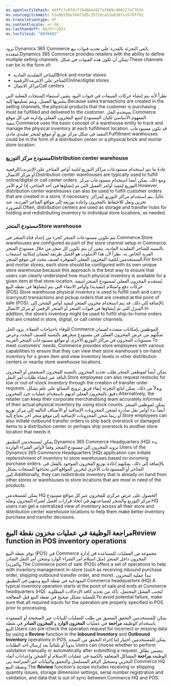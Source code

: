 ```yaml
---
ms.openlocfilehash: 4dffc7c07dc719466ee827ef609c406227af763e
ms.sourcegitcommit: 53e9b556e7b6f3d5c3572dca51b838fa1678f792
ms.translationtype: HT
ms.contentlocale: ar-SA
ms.lasthandoff: 04/07/2021
ms.locfileid: "6070492"
---
```

<span data-ttu-id="eaca1-101">يزود Dynamics 365 Commerce بائعي التجزئة بالقدرة على تحديد قنوات بيع متعددة.</span><span class="sxs-lookup"><span data-stu-id="eaca1-101">Dynamics 365 Commerce provides retailers with the ability to define multiple selling channels.</span></span> <span data-ttu-id="eaca1-102">يمكن أن تكون هذه القنوات في شكل:</span><span class="sxs-lookup"><span data-stu-id="eaca1-102">These channels can be in the form of:</span></span>

- <span data-ttu-id="eaca1-103">المتاجر التقليدية المادية</span><span class="sxs-lookup"><span data-stu-id="eaca1-103">Brick and mortar stores</span></span>
- <span data-ttu-id="eaca1-104">المتاجر على الإنترنت/الرقمية</span><span class="sxs-lookup"><span data-stu-id="eaca1-104">Online/digital stores</span></span>
- <span data-ttu-id="eaca1-105">مراكز الاتصال</span><span class="sxs-lookup"><span data-stu-id="eaca1-105">Call centers</span></span>

<span data-ttu-id="eaca1-106">نظراً لأنه يتم إنشاء حركات المبيعات في قنوات البيع، يتعين استيفاء المنتجات الفعلية التي يشتريها العميل، ويتم تسليمها إليه.</span><span class="sxs-lookup"><span data-stu-id="eaca1-106">Because sales transactions are created in the selling channels, the physical products that the customer is purchasing must be fulfilled and delivered to the customer.</span></span> <span data-ttu-id="eaca1-107">يستخدم الحل Commerce المفهوم الأساسي لكيان المستودع لتتبع المخزون الفعلي وإدارته في كل موقع تنفيذ.</span><span class="sxs-lookup"><span data-stu-id="eaca1-107">Commerce uses the basic concept of a warehouse entity to track and manage the physical inventory at each fulfillment location.</span></span> <span data-ttu-id="eaca1-108">قد تكون مستودعات التنفيذ في شكل مركز توزيع أو موقع لمتجر تقليدي مادي.</span><span class="sxs-lookup"><span data-stu-id="eaca1-108">Fulfillment warehouses could be in the form of a distribution center or a physical brick and mortar store location.</span></span>  

### <a name="distribution-center-warehouse"></a><span data-ttu-id="eaca1-109">مستودع مركز التوزيع</span><span class="sxs-lookup"><span data-stu-id="eaca1-109">Distribution center warehouse</span></span>
 
<span data-ttu-id="eaca1-110">عادةً ما يتم استخدام مستودعات مراكز التوزيع لتلبية أوامر المتاجر على الإنترنت/الرقمية أو مركز الاتصال.</span><span class="sxs-lookup"><span data-stu-id="eaca1-110">Distribution center warehouses are typically used to fulfill online/digital or call center orders.</span></span> <span data-ttu-id="eaca1-111">ومع ذلك، يمكن أيضا استخدام مستودعات مركز التوزيع لتنفيذ أوامر العميل التي تم إنشاؤها في أحد المتاجر، إذا لزم الأمر.</span><span class="sxs-lookup"><span data-stu-id="eaca1-111">However, distribution center warehouses can also be used to fulfill customer orders that are created in a store, if necessary.</span></span> <span data-ttu-id="eaca1-112">غالباً، يتم استخدام مراكز التوزيع كمراكز تخزين ونقل للاحتفاظ بالمخزون وإعادة توزيعه إلى مواقع المتاجر الفردية، عند الضرورة.</span><span class="sxs-lookup"><span data-stu-id="eaca1-112">Often, distribution centers are used as storage and transfer hubs for holding and redistributing inventory to individual store locations, as needed.</span></span>
 
### <a name="store-warehouse"></a><span data-ttu-id="eaca1-113">مستودع المتجر</span><span class="sxs-lookup"><span data-stu-id="eaca1-113">Store warehouse</span></span>

<span data-ttu-id="eaca1-114">يتم تكوين مستودعات المتجر كجزء من إعداد قناة المتجر في Commerce.</span><span class="sxs-lookup"><span data-stu-id="eaca1-114">Store warehouses are configured as part of the store channel setup in Commerce.</span></span> <span data-ttu-id="eaca1-115">بالنسبة للمتاجر التقليدية المادية، يتعين أن يتم تكوين كل متجر من خلال مستودع المتجر الفريد الخاص به، نظراً لأن هذا الأسلوب هو أفضل طريقة لضمان إمكانية استيعاب المستخدمين لكمية المخزون الفعلي المتوفرة لصنف محدد في موقع المتجر.</span><span class="sxs-lookup"><span data-stu-id="eaca1-115">For brick and mortar stores, each store should be configured with its own unique store warehouse because this approach is the best way to ensure that users can clearly understand how much physical inventory is available for a given item at that store location.</span></span> <span data-ttu-id="eaca1-116">يُستخدم المخزون الفعلي لمستودع المتجر لتنفيذ حركات دفع واستلام (تنفيذية) وأوامر الانتقاء التي يتم إنشاؤها في نقطه البيع (POS).</span><span class="sxs-lookup"><span data-stu-id="eaca1-116">Store warehouse physical inventory is used to fulfill cash and carry (carryout) transactions and pickup orders that are created at the point of sale (POS).</span></span> <span data-ttu-id="eaca1-117">بالإضافة إلى ذلك، قد يتم استخدام مخزون المتجر لتنفيذ أوامر الشحن إلى المنزل التي تم إنشاؤها في قنوات المتجر أو المتجر الرقمي أو مركز الاتصال.</span><span class="sxs-lookup"><span data-stu-id="eaca1-117">In addition, the store’s inventory might be used to fulfill ship-to-home orders that are created in store, digital, or call center channels.</span></span>  

<span data-ttu-id="eaca1-118">للوفاء باحتياجات العملاء، يزود الحل Commerce الموظفين بإمكانات متعددة لضمان تمكّنهم من عرض المخزون الفعلي في مستودع متجرهم بالنسبة للصنف المحدد وعرض مستويات المخزون في مراكز التوزيع الأخرى أو مواقع مستودعات المتجر القريبة.</span><span class="sxs-lookup"><span data-stu-id="eaca1-118">To meet customers' needs, Commerce provides store employees with various capabilities to ensure that they can view their store warehouse's on-hand inventory for a given item and view inventory levels in other distribution centers or nearby store warehouse locations.</span></span>  

<span data-ttu-id="eaca1-119">يمكن أيضاً لموظفي المتجر طلب تجديد المخزون بالنسبة للمخزون المنخفض أو المخزون النافذ عبر إنشاء طلبات أمر النقل.</span><span class="sxs-lookup"><span data-stu-id="eaca1-119">Store employees can also request restocks for low or out-of-stock inventory through the creation of transfer order requests.</span></span> <span data-ttu-id="eaca1-120">وبدلاً من ذلك، يمكن لبائع التجزئة إبقاء فريق ترويج البضائع على علم بشكل دقيق بالمخزون الفعلي لديهم باستخدام عمليات جرد المخزون.</span><span class="sxs-lookup"><span data-stu-id="eaca1-120">Alternatively, the retailer can keep their corporate merchandising team accurately informed of their actual physical inventory by using stock counts.</span></span> <span data-ttu-id="eaca1-121">يمكن لموظفي المتجر أيضاً بدء أوامر نقل صادرة لشحن المخزونات الإضافية أو الأصناف التالفة إلى مركز توزيع أو ربما شحن المخزونات الإضافية إلى موقع متجر آخر يحتاج إليه.</span><span class="sxs-lookup"><span data-stu-id="eaca1-121">Store employees can also initiate outbound transfer orders to ship back overstock or damaged items to a distribution center or perhaps ship overstock to another store location that needs it.</span></span>   

<span data-ttu-id="eaca1-122">يمكن لمستخدمي التطبيق Dynamics 365 Commerce Headquarters (‏HQ) بدء تزويد المخزون إلى مستودع المتجر وفقاً لأوامر الشراء الواردة.</span><span class="sxs-lookup"><span data-stu-id="eaca1-122">Users of the Dynamics 365 Commerce Headquarters (HQ) application can initiate replenishment of inventory to store warehouses based on incoming purchase orders.</span></span> <span data-ttu-id="eaca1-123">بالإضافة إلى ذلك، يمكنهم إعادة توزيع المخزون الموجود بالفعل في المتاجر أو المستودعات الأخرى لتخزين المواقع التي تحتاجها المنتجات بشكل كبير.</span><span class="sxs-lookup"><span data-stu-id="eaca1-123">Additionally, they can redistribute inventory that is already on hand from other stores or warehouses to store locations that are most in need of the products.</span></span>   

<span data-ttu-id="eaca1-124">يمكن لمستخدمي HQ الحصول على عرض مركزي للمخزون عبر كل مواقع مستودع مركز التوزيع والمتجر لمساعدتهم في اتخاذ قرارات أفضل لشراء المخزون ونقله.</span><span class="sxs-lookup"><span data-stu-id="eaca1-124">HQ users can get a centralized view of inventory across all their store and distribution center warehouse locations to help them make better inventory purchase and transfer decisions.</span></span>

## <a name="review-function-in-pos-inventory-operations"></a><span data-ttu-id="eaca1-125">مراجعة الوظيفة في عمليات مخزون نقطة البيع</span><span class="sxs-lookup"><span data-stu-id="eaca1-125">Review function in POS inventory operations</span></span>
<span data-ttu-id="eaca1-126">توفر نقطه البيع (POS) في Commerce مجموعة من العمليات للمساعدة في إدارة المخزون داخل المتجر (مثل استلام أمر الشراء الوارد وشحن أمر النقل الصادر والمزيد).</span><span class="sxs-lookup"><span data-stu-id="eaca1-126">The Commerce point of sale (POS) offers a set of operations to help with inventory management in-store (such as receiving inbound purchase order, shipping outbound transfer order, and more).</span></span> <span data-ttu-id="eaca1-127">تبدأ عملية المخزون النموذجية في نقطة البيع وتنتهي في التطبيق Commerce headquarters (‏HQ).</span><span class="sxs-lookup"><span data-stu-id="eaca1-127">A typical inventory operation starts at the point of sale and ends at Commerce headquarters (HQ).</span></span> <span data-ttu-id="eaca1-128">لتجنب الفشل المحتمل، تأكد من تحديد كافة الإدخالات المطلوبة للعملية بشكل صحيح في نقطة البيع قبل المعالجة.</span><span class="sxs-lookup"><span data-stu-id="eaca1-128">To avoid potential failure, make sure that all required inputs for the operation are properly specified in POS prior to processing.</span></span> 

<span data-ttu-id="eaca1-129">يمكن للمستخدمين التحقق المسبق من طلب العمليات للبيانات غير الصحيحة أو المفقودة باستخدام الوظيفة **مراجعة** في عمليات **المخزون الوارد** و **المخزون الصادر** في نقطة البيع.</span><span class="sxs-lookup"><span data-stu-id="eaca1-129">Users can pre-check the operation request for incorrect or missing data by using a **Review** function in the **Inbound Inventory** and **Outbound Inventory** operations in POS.</span></span> <span data-ttu-id="eaca1-130">يمكن للمستخدمين اختيار إما إجراء التحقق من الصحة يدوياً أو تلقائياً بعد إرسال أحد الطلبات.</span><span class="sxs-lookup"><span data-stu-id="eaca1-130">Users can choose whether to perform validation manually or automatically after submitting a request.</span></span> <span data-ttu-id="eaca1-131">يتضمن نطاق الوظيفة **مراجعة** المشاكل المتعلقة بالكمية في عمليات الاستلام أو الشحن وإعدادات أبعاد التخزين وتسجيل الرقم المسلسل والتحقق والبيانات غير المتزامنة بين Commerce HQ ونقطة البيع.</span><span class="sxs-lookup"><span data-stu-id="eaca1-131">The **Review** function's scope includes receiving or shipping quantity issues, storage dimension settings, serial number registration and validation, and data that is out of sync between Commerce HQ and POS.</span></span>

